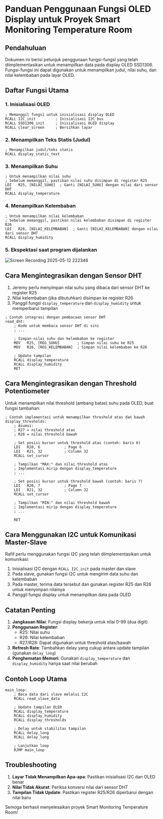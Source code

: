 # Panduan Penggunaan Fungsi OLED Display untuk Proyek Smart Monitoring Temperature Room

## Pendahuluan
Dokumen ini berisi petunjuk penggunaan fungsi-fungsi yang telah diimplementasikan untuk menampilkan data pada display OLED SSD1306. Fungsi-fungsi ini dapat digunakan untuk menampilkan judul, nilai suhu, dan nilai kelembaban pada layar OLED.

## Daftar Fungsi Utama

### 1. Inisialisasi OLED
```assembly
; Memanggil fungsi untuk inisialisasi display OLED
RCALL I2C_init         ; Inisialisasi I2C bus
RCALL SSD1306_init     ; Inisialisasi OLED display
RCALL clear_screen     ; Bersihkan layar
```

### 2. Menampilkan Teks Statis (Judul)
```assembly
; Menampilkan judul/teks statis
RCALL display_static_text
```

### 3. Menampilkan Suhu
```assembly
; Untuk menampilkan nilai suhu
; Sebelum memanggil, pastikan nilai suhu disimpan di register R25
LDI   R25, [NILAI_SUHU]  ; Ganti [NILAI_SUHU] dengan nilai dari sensor DHT
RCALL display_temperature
```

### 4. Menampilkan Kelembaban
```assembly
; Untuk menampilkan nilai kelembaban
; Sebelum memanggil, pastikan nilai kelembaban disimpan di register R26
LDI   R26, [NILAI_KELEMBABAN]  ; Ganti [NILAI_KELEMBABAN] dengan nilai dari sensor DHT
RCALL display_humidity
```

### 5. Ekspektasi saat program dijalankan
![Screen Recording 2025-05-12 222346](https://github.com/user-attachments/assets/fc70f7d6-e0d1-4047-bbda-7e65f630a533)

## Cara Mengintegrasikan dengan Sensor DHT

1. Jeremy perlu menyimpan nilai suhu yang dibaca dari sensor DHT ke register R25
2. Nilai kelembaban (jika dibutuhkan) disimpan ke register R26
3. Panggil fungsi `display_temperature` dan `display_humidity` untuk memperbarui tampilan

```assembly
; Contoh integrasi dengan pembacaan sensor DHT
read_dht:
    ; Kode untuk membaca sensor DHT di sini
    ; ...
    
    ; Simpan nilai suhu dan kelembaban ke register
    MOV   R25, [REG_SUHU]        ; Simpan nilai suhu ke R25
    MOV   R26, [REG_KELEMBABAN]  ; Simpan nilai kelembaban ke R26
    
    ; Update tampilan
    RCALL display_temperature
    RCALL display_humidity
    RET
```

## Cara Mengintegrasikan dengan Threshold Potentiometer

Untuk menampilkan nilai threshold (ambang batas) suhu pada OLED, buat fungsi tambahan:

```assembly
; Contoh implementasi untuk menampilkan threshold atas dan bawah
display_thresholds:
    ; Asumsi:
    ; R27 = nilai threshold atas
    ; R28 = nilai threshold bawah
    
    ; Set posisi kursor untuk threshold atas (contoh: baris 6)
    LDI   R20, 6           ; Page 6
    LDI   R21, 32          ; Column 32
    RCALL set_cursor
    
    ; Tampilkan "MAX:" dan nilai threshold atas
    ; Implementasi mirip dengan display_temperature
    ; ...
    
    ; Set posisi kursor untuk threshold bawah (contoh: baris 7)
    LDI   R20, 7           ; Page 7
    LDI   R21, 32          ; Column 32
    RCALL set_cursor
    
    ; Tampilkan "MIN:" dan nilai threshold bawah
    ; Implementasi mirip dengan display_temperature
    ; ...
    
    RET
```

## Cara Menggunakan I2C untuk Komunikasi Master-Slave

Rafif perlu menggunakan fungsi I2C yang telah diimplementasikan untuk komunikasi:

1. Inisialisasi I2C dengan `RCALL I2C_init` pada master dan slave
2. Pada slave, gunakan fungsi I2C untuk mengirim data suhu dan kelembaban
3. Pada master, terima data tersebut dan gunakan register R25 dan R26 untuk menyimpan nilainya
4. Panggil fungsi display untuk menampilkan data pada OLED

## Catatan Penting

1. **Jangkauan Nilai**: Fungsi display bekerja untuk nilai 0-99 (dua digit)
2. **Penggunaan Register**:
   - R25: Nilai suhu
   - R26: Nilai kelembaban
   - R27/R28: Dapat digunakan untuk threshold atas/bawah
3. **Refresh Rate**: Tambahkan delay yang cukup antara update tampilan (gunakan `delay_long`)
4. **Penghematan Memori**: Gunakan `display_temperature` dan `display_humidity` hanya saat nilai berubah

## Contoh Loop Utama

```assembly
main_loop:
    ; Baca data dari slave melalui I2C
    RCALL read_slave_data
    
    ; Update tampilan OLED
    RCALL display_temperature
    RCALL display_humidity
    RCALL display_thresholds
    
    ; Delay untuk stabilitas tampilan
    RCALL delay_long
    RCALL delay_long
    
    ; Lanjutkan loop
    RJMP main_loop
```

## Troubleshooting

1. **Layar Tidak Menampilkan Apa-apa**: Pastikan inisialisasi I2C dan OLED benar
2. **Nilai Tidak Akurat**: Periksa konversi nilai dari sensor DHT
3. **Tampilan Tidak Update**: Pastikan register R25/R26 diperbarui dengan nilai baru

Semoga berhasil menyelesaikan proyek Smart Monitoring Temperature Room!
